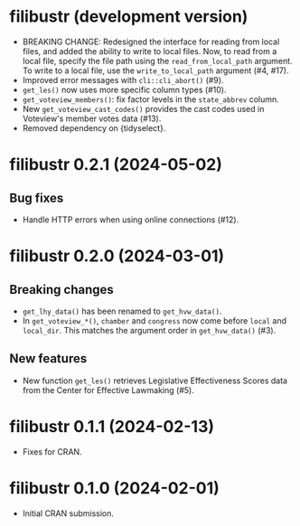 # filibustr (development version)

* BREAKING CHANGE: Redesigned the interface for reading from local files, and 
  added the ability to write to local files. Now, to read from a local file, 
  specify the file path using the `read_from_local_path` argument. To write to 
  a local file, use the `write_to_local_path` argument (#4, #17).
* Improved error messages with `cli::cli_abort()` (#9).
* `get_les()` now uses more specific column types (#10).
* `get_voteview_members()`: fix factor levels in the `state_abbrev` column.
* New `get_voteview_cast_codes()` provides the cast codes used in 
  Voteview's member votes data (#13).
* Removed dependency on {tidyselect}.

# filibustr 0.2.1 (2024-05-02)

## Bug fixes

* Handle HTTP errors when using online connections (#12).

# filibustr 0.2.0 (2024-03-01)

## Breaking changes

* `get_lhy_data()` has been renamed to `get_hvw_data()`.
* In `get_voteview_*()`, `chamber` and `congress` now come before `local` and 
  `local_dir`. This matches the argument order in `get_hvw_data()` (#3).

## New features

* New function `get_les()` retrieves Legislative Effectiveness Scores data from the Center 
  for Effective Lawmaking (#5).

# filibustr 0.1.1 (2024-02-13)

* Fixes for CRAN.

# filibustr 0.1.0 (2024-02-01)

* Initial CRAN submission.
